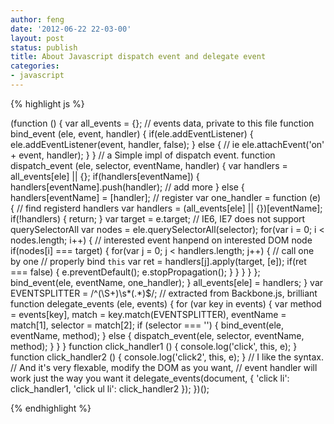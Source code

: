 ```yaml
---
author: feng
date: '2012-06-22 22-03-00'
layout: post
status: publish
title: About Javascript dispatch event and delegate event
categories:
- javascript
---
```


{% highlight js %}

(function () {
  var all_events = {};          // events data, private to this file
  function bind_event (ele, event, handler) {
    if(ele.addEventListener) {
      ele.addEventListener(event, handler, false);
    } else {                    // ie
      ele.attachEvent('on' + event, handler);
    }
  }
  // a Simple impl of dispatch event.
  function dispatch_event (ele, selector, eventName, handler) {
    var handlers = all_events[ele] || {};
    if(handlers[eventName]) {
      handlers[eventName].push(handler); // add more
    } else {
      handlers[eventName] = [handler]; // register
      var one_handler = function (e) {
        // find registerd handlers
        var handlers = (all_events[ele] || {})[eventName];
        if(!handlers) { return; }
        var target = e.target;
        // IE6, IE7 does not support querySelectorAll
        var nodes = ele.querySelectorAll(selector);
        for(var i = 0; i < nodes.length; i++) {
          // interested event hanpend on interested DOM node
          if(nodes[i] === target) {
            for(var j = 0; j < handlers.length; j++) { // call one by one
              // properly bind `this`
              var ret = handlers[j].apply(target, [e]);
              if(ret === false) {
                e.preventDefault(); e.stopPropagation();
              }
            }
          }
        }
      };
      bind_event(ele, eventName, one_handler);
    }
    all_events[ele] = handlers;
  }
  var EVENTSPLITTER = /^(\S+)\s*(.*)$/;
  // extracted from Backbone.js, brilliant
  function delegate_events (ele, events) {
    for (var key in events) {
      var method = events[key],
          match = key.match(EVENTSPLITTER),
          eventName = match[1],
          selector = match[2];
      if (selector === '') {
        bind_event(ele, eventName, method);
      } else {
        dispatch_event(ele, selector, eventName, method);
      }
    }
  }
  function click_handler1 () { console.log('click', this, e); }
  function click_handler2 () { console.log('click2', this, e); }
  // I like the syntax.
  // And it's very flexable, modify the DOM as you want,
  // event handler will work just the way you want it
  delegate_events(document, {
    'click li': click_handler1,
    'click ul li': click_handler2
  });
})();

{% endhighlight %}
